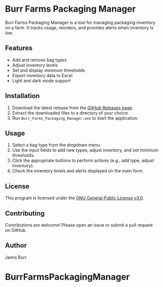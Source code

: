 # Burr Farms Packaging Manager

Burr Farms Packaging Manager is a tool for managing packaging inventory on a farm. It tracks usage, reorders, and provides alerts when inventory is low.

## Features
- Add and remove bag types
- Adjust inventory levels
- Set and display minimum thresholds
- Export inventory data to Excel
- Light and dark mode support

## Installation
1. Download the latest release from the [GitHub Releases page](https://github.com/yourusername/Burr_Farms_Packaging_Manager/releases).
2. Extract the downloaded files to a directory of your choice.
3. Run `Burr_Farms_Packaging_Manager.exe` to start the application.

## Usage
1. Select a bag type from the dropdown menu.
2. Use the input fields to add new types, adjust inventory, and set minimum thresholds.
3. Click the appropriate buttons to perform actions (e.g., add type, adjust inventory).
4. Check the inventory levels and alerts displayed on the main form.

## License
This program is licensed under the [GNU General Public License v3.0](LICENSE).

## Contributing
Contributions are welcome! Please open an issue or submit a pull request on GitHub.

## Author
Jamis Burr

# BurrFarmsPackagingManager
